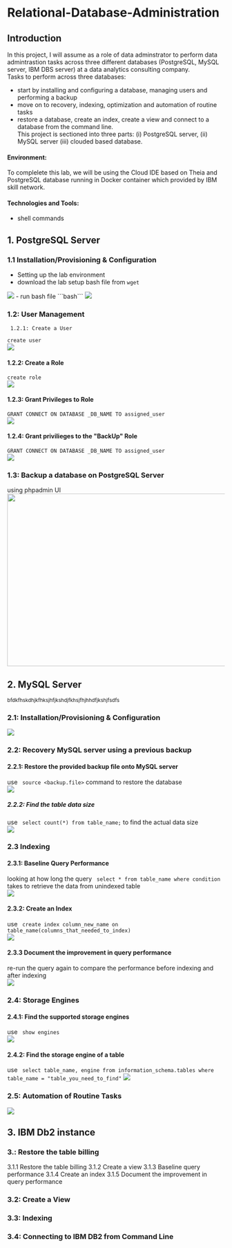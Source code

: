 # Relational-Database-Administration

## Introduction
In this project, I will assume as a role of data adminstrator to perform data admintrastion tasks across three different databases (PostgreSQL, MySQL server, IBM DBS server) at a data analytics consulting company.  
Tasks to perform across three databases: 
-  start by installing and configuring a database, managing users and performing a backup
-  move on to recovery, indexing, optimization and automation of routine tasks
-  restore a database, create an index, create a view and connect to a database from the command line.  
This project is sectioned into three parts: (i) PostgreSQL server, (ii) MySQL server (iii) clouded based database. 

#### Environment:
To complelete  this lab, we will be using the Cloud IDE based on Theia and PostgreSQL database running in Docker container which provided by IBM skill network.   
#### Technologies and Tools: 
- shell commands  

## 1. PostgreSQL Server  
### 1.1 Installation/Provisioning & Configuration 
- Setting up the lab environment
- download the lab setup bash file from 
```wget ```  
<img src="https://imgur.com/8E1OQai.png">
- run bash file  
```bash```  
<img src="https://imgur.com/H9RflPI.png">

### 1.2: User Management  
     1.2.1: Create a User 
```create user```  
<img src="https://imgur.com/sGmPMsJ.png">  
#### 1.2.2: Create a Role 
``` create role ```  
<img src="https://imgur.com/bFmu79Q.png">  
#### 1.2.3: Grant Privileges to Role   
``` GRANT CONNECT ON DATABASE _DB_NAME TO assigned_user ```  
<img src="https://imgur.com/SewA0IN.png">  
#### 1.2.4: Grant privilieges to the "BackUp" Role
``` GRANT CONNECT ON DATABASE _DB_NAME TO assigned_user ```  
<img src="https://imgur.com/y47g3uB.png">  

### 1.3: Backup a database on PostgreSQL Server 
using phpadmin UI   
<img src="https://imgur.com/gfW4NvR.png" width="650" height="400">



## 2. MySQL Server
<sub> bfdkfhskdhjkfhksjhfjkshdjfkhsjfhjhhdfjkshjfsdfs </sub>  
### 2.1: Installation/Provisioning & Configuration 
<img src=".png">

### 2.2: Recovery MySQL server using a previous backup   
#### 2.2.1: Restore the provided backup file onto MySQL server 
use ``` source <backup.file>``` command to restore the database  
<img src="https://imgur.com/bq4bUWJ.png">  
##### 2.2.2: Find the table data size
use ``` select count(*) from table_name;``` to find the actual data size  
<img src="https://imgur.com/aRqX5bI.png">  
### 2.3 Indexing  
#### 2.3.1: Baseline Query Performance 
looking at how long the query ``` select * from table_name where condition``` takes to retrieve the data from unindexed table  
<img src="https://imgur.com/a7oRhOq.png">  
#### 2.3.2: Create an Index  
use ``` create index column_new_name on table_name(columns_that_needed_to_index)```  
<img src="https://imgur.com/LApB7PH.png">  
#### 2.3.3 Document the improvement in query performance  
re-run the query again to compare the performance before indexing and after indexing  
<img src="https://imgur.com/n63TGRt.png">  

### 2.4: Storage Engines  
#### 2.4.1: Find the supported storage engines  
use ``` show engines```  
<img src="https://imgur.com/FgDfVrc.png">  
#### 2.4.2: Find the storage engine of a table  
use ``` select table_name, engine from information_schema.tables where table_name = "table_you_need_to_find"```
<img src="https://imgur.com/yQPm0cR.png">  

### 2.5: Automation of Routine Tasks 
<img src="https://imgur.com/EFx4HJL.png">  

## 3. IBM Db2 instance   
### 3.: Restore the table billing   
3.1.1 Restore the table billing
3.1.2 Create a view 
3.1.3 Baseline query performance 
3.1.4 Create an index 
3.1.5 Document the improvement in query performance  
### 3.2: Create a View  
### 3.3: Indexing  
### 3.4: Connecting to IBM DB2 from Command Line  


